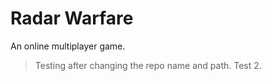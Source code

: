 # Radar Warfare
An online multiplayer game.
> Testing after changing the repo name and path.
> Test 2.
